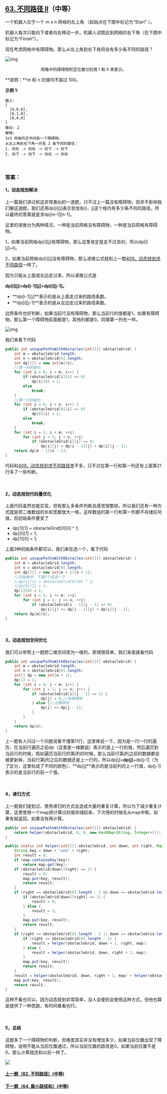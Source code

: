 ## [63. 不同路径 II](https://leetcode-cn.com/problems/unique-paths-ii/)（中等）

一个机器人位于一个 m x n 网格的左上角 （起始点在下图中标记为“Start” ）。

机器人每次只能向下或者向右移动一步。机器人试图达到网格的右下角（在下图中标记为“Finish”）。

现在考虑网格中有障碍物。那么从左上角到右下角将会有多少条不同的路径？

![img](https://assets.leetcode-cn.com/aliyun-lc-upload/uploads/2018/10/22/robot_maze.png)

<center><font size=2>网格中的障碍物和空位置分别用 1 和 0 来表示。</font></center>

**说明：***m* 和 *n* 的值均不超过 100。

**示例 1:**

```
输入:
[
  [0,0,0],
  [0,1,0],
  [0,0,0]
]
输出: 2
解释:
3x3 网格的正中间有一个障碍物。
从左上角到右下角一共有 2 条不同的路径：
1. 向右 -> 向右 -> 向下 -> 向下
2. 向下 -> 向下 -> 向右 -> 向右
```

<br/>

### 答案：

#### 1，动态规划解决

上一篇我们讲过和这非常类似的一道题，只不过上一篇没有障碍物，但并不影响我们解这道题，我们还用dp[i][j]表示到坐标(i，j)这个格内有多少条不同的路径，所以最终的答案就是求dp\[m-1][n-1]。



这里的递推分为两种情况，一种是当前网格没有障碍物，一种是当前网格有障碍物。



1，如果当前网格dp[i][j]有障碍物，那么这里肯定是走不过去的，所以dp[i][j]=0。



2，如果当前网格dp[i][j]没有障碍物，那么递推公式就和上一题[409，动态规划求不同路径](http://mp.weixin.qq.com/s?__biz=MzU0ODMyNDk0Mw==&mid=2247487666&idx=1&sn=348938a0e110abdc081a07572a206561&chksm=fb418392cc360a84df035e84b8c08c6c38eeb603809cd13c373fe6840097054b798c93f94a6a&scene=21#wechat_redirect)一样了。

因为只能从上面或左边走过来，所以递推公式是

**dp\[i][j]=dp\[i-1][j]+dp\[i][j-1]。**

- **dp\[i-1][j]**表示的是从上面走过来的路径条数。
- **dp\[i][j-1]**表示的是从左边走过来的路径条数。



边界条件也好判断，如果当前行没有障碍物，那么当前行的值都是1，如果有障碍物，那么第一个障碍物前面都是1，其他的都是0。同理第一列也一样。

![img](https://mmbiz.qpic.cn/mmbiz_png/PGmTibd8KQBHiciapMSpptISdz8WaaticZEdSusG3D0wFSibE4T5tVjyUJUQGZJcpyjTaOfmTa2RGJYzNldcT0Iwd2g/640?wx_fmt=png&tp=webp&wxfrom=5&wx_lazy=1&wx_co=1)

我们来看下代码

```java
public int uniquePathsWithObstacles(int[][] obstacleGrid) {
    int m = obstacleGrid.length;
    int n = obstacleGrid[0].length;
    int dp[][] = new int[m][n];
    //第一列初始化
    for (int i = 0; i < m; i++) {
        if (obstacleGrid[i][0] == 0)
            dp[i][0] = 1;
        else
            break;
    }
    //第一行初始化
    for (int i = 0; i < n; i++) {
        if (obstacleGrid[0][i] == 0)
            dp[0][i] = 1;
        else
            break;
    }
    for (int i = 1; i < m; ++i)
        for (int j = 1; j < n; ++j)
            if (obstacleGrid[i][j] == 0)
                dp[i][j] = dp[i - 1][j] + dp[i][j - 1];
    return dp[m - 1][n - 1];
}
```

代码和[409，动态规划求不同路径](http://mp.weixin.qq.com/s?__biz=MzU0ODMyNDk0Mw==&mid=2247487666&idx=1&sn=348938a0e110abdc081a07572a206561&chksm=fb418392cc360a84df035e84b8c08c6c38eeb603809cd13c373fe6840097054b798c93f94a6a&scene=21#wechat_redirect)差不多，只不过在第一行和第一列还有上面第21行多了一些判断。

<br/>

#### 2，动态规划代码量优化

上面代码虽然也能实现，但有那么多条件判断总感觉很繁琐，所以我们还有一种方式就是把二维数组的长和宽都放大一格，这样数组的第一行和第一列都不存储任何值，但初始条件要变了

- dp\[1][1] = obstacleGrid\[0][0] ^ 1;
- dp\[0][1] = 1;
- dp\[1][0] = 1;

上面3种初始条件都可以，我们来任选一个，看下代码

```java
public int uniquePathsWithObstacles(int[][] obstacleGrid) {
    int m = obstacleGrid.length;
    int n = obstacleGrid[0].length;
    int dp[][] = new int[m + 1][n + 1];
    //初始条件，下面3个任选一个
    //dp[1][1] = obstacleGrid[0][0] ^ 1;
    //dp[0][1] = 1;
    dp[1][0] = 1;
    for (int i = 1; i <= m; ++i)
        for (int j = 1; j <= n; ++j)
            if (obstacleGrid[i - 1][j - 1] == 0)
                dp[i][j] += dp[i - 1][j] + dp[i][j - 1];
    return dp[m][n];
}
```

<br/>

#### 3，动态规划空间优化

我们可以参照上一题把二维空间改为一维的，原理很简单，我们来直接看代码

```java
public int uniquePathsWithObstacles(int[][] obstacleGrid) {
    int m = obstacleGrid.length;
    int n = obstacleGrid[0].length;
    int[] dp = new int[n + 1];
    dp[1] = 1;
    for (int i = 0; i < m; i++) {
        for (int j = 1; j <= n; j++) {
            if (obstacleGrid[i][j - 1] == 1) {
                dp[j] = 0;//有障碍物
            } else {//无障碍物
                dp[j] += dp[j - 1];
            }
        }
    }
    return dp[n];
}
```

上一题有人问过一个问题说看不懂第11行，这里再说一下，因为是一行一行的遍历，在当前行遍历之前dp（这里是一维数组）表示的是上一行的值，然后遍历到当前行的时候，假如遍历当前行的第j列的时候，那么当前行第j列之前的数据都会被更新掉，当前行第j列之后的数据还是上一行的，所以dp[j]=**dp[j]**+dp[j-1]（为了区分，这里标成了不同的颜色），**dp[j]**表示的是当前列的上一行值，dp[j-1]表示的是当前行的前一个值。

<br/>

#### 4，递归方式

上一题我们提到过，使用递归的方式会造成大量的重复计算，所以为了减少重复计算，这里使用一个map把计算过的值存储起来，下次用的时候先从map中取，如果有就返回，如果没有再计算。

```java
public int uniquePathsWithObstacles(int[][] obstacleGrid) {
    return helper(obstacleGrid, 0, 0, new HashMap<String, Integer>());
}

public static int helper(int[][] obstacleGrid, int down, int right, Map<String, Integer> map) {
    String key = down + "and" + right;
    int result = 0;
    if (map.containsKey(key))
        return map.get(key);
    if (obstacleGrid[down][right] == 1) {
        result = 0;
        map.put(key, result);
        return result;
    }
    if (right == obstacleGrid[0].length - 1 && down == obstacleGrid.length - 1) {
        if (obstacleGrid[down][right] == 1) {
            result = 0;
        } else {
            result = 1;
        }
        map.put(key, result);
        return result;
    }
    if (right == obstacleGrid[0].length - 1 || down == obstacleGrid.length - 1) {
        if (right == obstacleGrid[0].length - 1) {
            result = helper(obstacleGrid, down + 1, right, map);
        } else {
            result = helper(obstacleGrid, down, right + 1, map);
        }
        map.put(key, result);
        return result;
    }
    result = helper(obstacleGrid, down, right + 1, map) + helper(obstacleGrid, down + 1, right, map);
    map.put(key, result);
    return result;
}
```

这种不看也可以，因为动态规划非常简单，没人会傻到会使用这种方式，但他也算是提供了一种思路，有时间看看也行。

<br/>

#### 5，总结

这题多了一个障碍物的判断，但难度其实并没有增加多少，如果当前位置出现了障碍物，说明不能从当前位置通过，所以当前位置的路径是0，如果当前位置不是0，那么计算就还和以前一样了。



![](https://img-blog.csdnimg.cn/20200807155236311.png)

#### [上一题（62. 不同路径）(中等)](https://github.com/sdwwld/leetCode/blob/master/src/main/java/com/wld/java/leetcode/leetCode0062.md)

#### [下一题（64. 最小路径和）(中等)](https://github.com/sdwwld/leetCode/blob/master/src/main/java/com/wld/java/leetcode/leetCode0064.md)